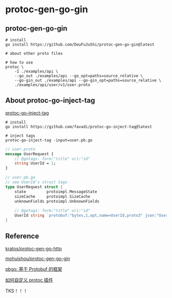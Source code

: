 # protoc-gen-go-gin
## protoc-gen-go-gin
```shell
# install 
go install https://github.com/DouFuJuShi/protoc-gen-go-gin@latest

# about other proto files

# how to use
protoc \
    -I ./examples/api \
    --go_out ./examples/api --go_opt=paths=source_relative \
    --go-gin_out ./examples/api --go-gin_opt=paths=source_relative \
    ./examples/api/user/v1/user.proto
```

## About protoc-go-inject-tag
[protoc-go-inject-tag](https://github.com/favadi/protoc-go-inject-tag)

```shell
# install
go install https://github.com/favadi/protoc-go-inject-tag@latest

# inject tags
protoc-go-inject-tag -input=user.pb.go
```

```protobuf
// user.proto
message UserRequest {
    // @gotags: form:"title" uri:"id"
    string UserId = 1;
}
```

```go
// user.pb.go
// see UserId's struct tags
type UserRequest struct {
    state         protoimpl.MessageState
    sizeCache     protoimpl.SizeCache
    unknownFields protoimpl.UnknownFields
    
    // @gotags: form:"title" uri:"id"
    UserId string `protobuf:"bytes,1,opt,name=UserId,proto3" json:"UserId,omitempty" form:"title" uri:"id"`
}
```

## Reference
[kratos/protoc-gen-go-http](https://github.com/go-kratos/kratos/tree/main/cmd/protoc-gen-go-http)    

[mohuishou/protoc-gen-go-gin](https://github.com/mohuishou/protoc-gen-go-gin)    

[pbgo: 基于 Protobuf 的框架](https://chai2010.cn/advanced-go-programming-book/ch4-rpc/ch4-07-pbgo.html)

[如何自定义 protoc 插件](https://yusank.github.io/posts/go-protoc-http/)

TKS！！！